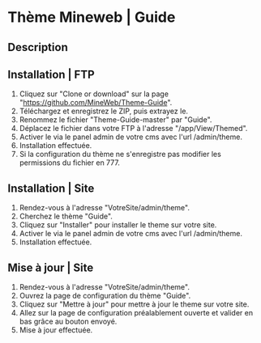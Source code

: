 # Thème Mineweb | Guide

## Description

## Installation | FTP
1. Cliquez sur "Clone or download" sur la page "https://github.com/MineWeb/Theme-Guide".
2. Téléchargez et enregistrez le ZIP, puis extrayez le.
3. Renommez le fichier "Theme-Guide-master" par "Guide".
4. Déplacez le fichier dans votre FTP à l'adresse "/app/View/Themed".
5. Activer le via le panel admin de votre cms avec l'url /admin/theme.
6. Installation effectuée.
7. Si la configuration du thème ne s'enregistre pas modifier les permissions du fichier en 777.

## Installation | Site
1. Rendez-vous à l'adresse "VotreSite/admin/theme".
2. Cherchez le thème "Guide".
3. Cliquez sur "Installer" pour installer le theme sur votre site.
4. Activer le via le panel admin de votre cms avec l'url /admin/theme.
5. Installation effectuée.

## Mise à jour | Site
1. Rendez-vous à l'adresse "VotreSite/admin/theme".
2. Ouvrez la page de configuration du thème "Guide".
3. Cliquez sur "Mettre à jour" pour mettre à jour le theme sur votre site.
4. Allez sur la page de configuration préalablement ouverte et valider en bas grâce au bouton envoyé.
5. Mise à jour effectuée. 
